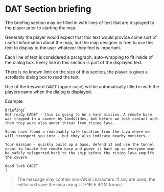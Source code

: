 # DAT Section briefing

The briefing section may be filled in with lines of text that are displayed to the player prior to starting the map.

Generally the player would expect that this text would provide some sort of useful information about the map, but the map designer is free to use this text to display to the user whatever they feel is important.

Each line of text is considered a paragraph, auto-wrapping to fit inside of the dialog box. Every line in this section is part of the displayed text.

There is no known limit on the size of this section, the player is given a scrollable dialog box to read the text.

Use of the keyword `CADET` (upper case) will be automatically filled in with the players name when the dialog is displayed.

Example:

```mms
briefing{
Get ready CADET - this is going to be a hard mission. A remote base was trapped in a cavern by landslides, but before we lost contact with them they were also under threat from rising lava.

Scans have found a reasonably safe location from the lava where we will transport you into - but they also indicate nearby monsters.

Your mission - quickly build up a base, defend it and use the tunnel scout to locate the remote base and power it back up so everyone may be safely teleported back to the ship before the rising lava engulfs the cavern.

Good luck CADET.
}
```

>The message may contain non-ANSI characters. If any are used, the editor will save the map using UTF16LE BOM format.